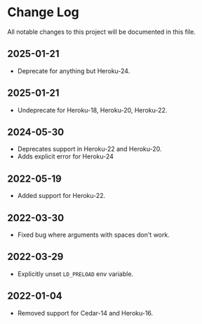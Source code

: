 # Change Log
All notable changes to this project will be documented in this file.

## 2025-01-21
- Deprecate for anything but Heroku-24.

## 2025-01-21
- Undeprecate for Heroku-18, Heroku-20, Heroku-22.

## 2024-05-30
- Deprecates support in Heroku-22 and Heroku-20.
- Adds explicit error for Heroku-24

## 2022-05-19
- Added support for Heroku-22.

## 2022-03-30
- Fixed bug where arguments with spaces don't work.

## 2022-03-29
- Explicitly unset `LD_PRELOAD` env variable.

## 2022-01-04
- Removed support for Cedar-14 and Heroku-16.
